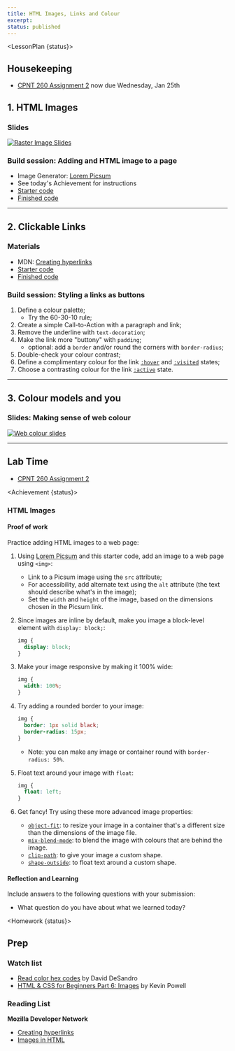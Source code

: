 ```yaml
---
title: HTML Images, Links and Colour
excerpt: 
status: published
---
```

<script>
	import Homework from "$lib/components/Homework.svelte";
	import LessonPlan from "$lib/components/LessonPlan.svelte";
	import LabTime from "$lib/components/LabTime.svelte";
	import Achievement from "$lib/components/Achievement.svelte";
</script>

<LessonPlan {status}>

## Housekeeping
- [CPNT 260 Assignment 2](/courses/cpnt-260/assessments/assignment-2) now due Wednesday, Jan 25th

## 1. HTML Images
### Slides
[![Raster Image Slides](/images/slides/raster-html-images.png)](https://sait-wbdv.github.io/slides/w23/cpnt-260/html-images.html)

### Build session: Adding and HTML image to a page
- Image Generator: [Lorem Picsum](https://picsum.photos/)
- See today's Achievement for instructions
- [Starter code](https://github.com/sait-wbdv/dailies-w23/tree/main/2023-01-23-html-images-links-color/01-html-image-starter)
- [Finished code](https://github.com/sait-wbdv/dailies-w23/tree/main/2023-01-23-html-images-links-color/02-html-image-finished)

---

## 2. Clickable Links
### Materials
- MDN: [Creating hyperlinks](https://developer.mozilla.org/en-US/docs/Learn/HTML/Introduction_to_HTML/Creating_hyperlinks)
- [Starter code](https://github.com/sait-wbdv/dailies-w23/tree/main/2023-01-23-html-images-links-color/03-call-to-action-starter)
- [Finished code](https://github.com/sait-wbdv/dailies-w23/tree/main/2023-01-23-html-images-links-color/04-call-to-action-finished)

### Build session: Styling a links as buttons
1. Define a colour palette;
    - Try the 60-30-10 rule;
2. Create a simple Call-to-Action with a paragraph and link;
3. Remove the underline with `text-decoration`;
4. Make the link more "buttony" with `padding`;
    - optional: add a `border` and/or round the corners with `border-radius`;
5. Double-check your colour contrast;
6. Define a complimentary colour for the link [`:hover`](https://developer.mozilla.org/en-US/docs/Web/CSS/:hover) and [`:visited`](https://developer.mozilla.org/en-US/docs/Web/CSS/:visited) states;
7. Choose a contrasting colour for the link [`:active`](https://developer.mozilla.org/en-US/docs/Web/CSS/:active) state.

---

## 3. Colour models and you
### Slides: Making sense of web colour
[![Web colour slides](/images/slides/web-colours.png)](https://sait-wbdv.github.io/slides/w23/cpnt-260/colour.html)

---

## Lab Time
- [CPNT 260 Assignment 2](/courses/cpnt-260/assessments/assignment-2)


</LessonPlan>

<Achievement {status}>

### HTML Images
#### Proof of work
Practice adding HTML images to a web page:
1. Using [Lorem Picsum](https://picusm.photos) and this starter code, add an image to a web page using `<img>`:
    - Link to a Picsum image using the `src` attribute;
    - For accessibility, add alternate text using the `alt` attribute (the text should describe what's in the image);
    - Set the `width` and `height` of the image, based on the dimensions chosen in the Picsum link.
2. Since images are inline by default, make you image a block-level element with `display: block;`:
    ```css
    img {
      display: block;
    }
    ```
3. Make your image responsive by making it 100% wide:
    ```css
    img {
      width: 100%;
    }
    ```
4. Try adding a rounded border to your image:
    ```css
    img {
      border: 1px solid black;
      border-radius: 15px;
    }
    ```
    - Note: you can make any image or container round with `border-radius: 50%`.

5. Float text around your image with `float`:
    ```css
    img {
      float: left;
    }
    ```
6. Get fancy! Try using these more advanced image properties:
    - [`object-fit`](https://developer.mozilla.org/en-US/docs/Web/CSS/object-fit): to resize your image in a container that's a different size than the dimensions of the image file.
    - [`mix-blend-mode`](https://developer.mozilla.org/en-US/docs/Web/CSS/mix-blend-mode): to blend the image with colours that are behind the image.
    - [`clip-path`](https://developer.mozilla.org/en-US/docs/Web/CSS/clip-path): to give your image a custom shape.
    - [`shape-outside`](https://developer.mozilla.org/en-US/docs/Web/CSS/shape-outside): to float text around a custom shape.

#### Reflection and Learning
Include answers to the following questions with your submission:
- What question do you have about what we learned today?

</Achievement>

<Homework {status}>

## Prep
### Watch list
- [Read color hex codes](https://www.youtube.com/watch?v=eqZqx6lRPe0) by David DeSandro
- [HTML & CSS for Beginners Part 6: Images](https://www.youtube.com/watch?v=0xoztJCHpbQ) by Kevin Powell

### Reading List
**Mozilla Developer Network**
- [Creating hyperlinks](https://developer.mozilla.org/en-US/docs/Learn/HTML/Introduction_to_HTML/Creating_hyperlinks)
- [Images in HTML](https://developer.mozilla.org/en-US/docs/Learn/HTML/Multimedia_and_embedding/Images_in_HTML)

</Homework>
